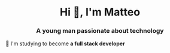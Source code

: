 <h1 align="center">Hi 👋, I'm Matteo</h1>
<h3 align="center">A young man passionate about technology</h3>

🌱 I'm studying to become **a full stack developer**
